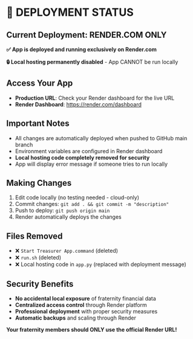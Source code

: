 # 🚀 DEPLOYMENT STATUS

## Current Deployment: RENDER.COM ONLY

**✅ App is deployed and running exclusively on Render.com**

**🔒 Local hosting permanently disabled** - App CANNOT be run locally

## Access Your App

- **Production URL**: Check your Render dashboard for the live URL
- **Render Dashboard**: https://render.com/dashboard

## Important Notes

- All changes are automatically deployed when pushed to GitHub main branch
- Environment variables are configured in Render dashboard
- **Local hosting code completely removed for security**
- App will display error message if someone tries to run locally

## Making Changes

1. Edit code locally (no testing needed - cloud-only)
2. Commit changes: `git add . && git commit -m "description"`
3. Push to deploy: `git push origin main`
4. Render automatically deploys the changes

## Files Removed

- ❌ `Start Treasurer App.command` (deleted)
- ❌ `run.sh` (deleted)
- ❌ Local hosting code in `app.py` (replaced with deployment message)

## Security Benefits

- **No accidental local exposure** of fraternity financial data
- **Centralized access control** through Render platform
- **Professional deployment** with proper security measures
- **Automatic backups** and scaling through Render

**Your fraternity members should ONLY use the official Render URL!**
